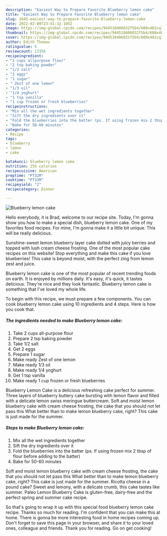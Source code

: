 ```yaml
---
description: "Easiest Way to Prepare Favorite Blueberry lemon cake"
title: "Easiest Way to Prepare Favorite Blueberry lemon cake"
slug: 1645-easiest-way-to-prepare-favorite-blueberry-lemon-cake
date: 2022-02-08T23:41:32.105Z
image: https://img-global.cpcdn.com/recipes/944510406832f5b4/680x482cq70/blueberry-lemon-cake-recipe-main-photo.jpg
thumbnail: https://img-global.cpcdn.com/recipes/944510406832f5b4/680x482cq70/blueberry-lemon-cake-recipe-main-photo.jpg
cover: https://img-global.cpcdn.com/recipes/944510406832f5b4/680x482cq70/blueberry-lemon-cake-recipe-main-photo.jpg
author: Edith Thomas
ratingvalue: 5
reviewcount: 13356
recipeingredient:
- "2 cups allpurpose flour"
- "2 tsp baking powder"
- "1/2 salt"
- "2 eggs"
- "1 sugar"
- " Zest of one lemon"
- "1/3 oil"
- "1/4 yoghurt"
- "1 tsp vanilla"
- "1 cup frozen or fresh blueberries"
recipeinstructions:
- "Mix all the wet ingredients together"
- "Sift the dry ingredients over it"
- "Fold the blueberries into the batter (ps. If using frozen mix 2 tbsp of flour before adding to the batter)"
- "Bake for 50-60 minutes"
categories:
- Recipe
tags:
- blueberry
- lemon
- cake

katakunci: blueberry lemon cake 
nutrition: 255 calories
recipecuisine: American
preptime: "PT32M"
cooktime: "PT33M"
recipeyield: "2"
recipecategory: Dinner

---
```



![Blueberry lemon cake](https://img-global.cpcdn.com/recipes/944510406832f5b4/680x482cq70/blueberry-lemon-cake-recipe-main-photo.jpg)

Hello everybody, it is Brad, welcome to our recipe site. Today, I'm gonna show you how to make a special dish, blueberry lemon cake. One of my favorites food recipes. For mine, I'm gonna make it a little bit unique. This will be really delicious.

Sunshine-sweet lemon blueberry layer cake dotted with juicy berries and topped with lush cream cheese frosting. One of the most popular cake recipes on this website! Stop everything and make this cake if you love blueberries! This cake is beyond moist, with the perfect zing from lemon zest and juice.

Blueberry lemon cake is one of the most popular of recent trending foods on earth. It is enjoyed by millions daily. It's easy, it's quick, it tastes delicious. They're nice and they look fantastic. Blueberry lemon cake is something that I've loved my whole life.


To begin with this recipe, we must prepare a few components. You can cook blueberry lemon cake using 10 ingredients and 4 steps. Here is how you cook that.

<!--inarticleads1-->

##### The ingredients needed to make Blueberry lemon cake:

1. Take 2 cups all-purpose flour
1. Prepare 2 tsp baking powder
1. Take 1/2 salt
1. Get 2 eggs
1. Prepare 1 sugar
1. Make ready  Zest of one lemon
1. Make ready 1/3 oil
1. Make ready 1/4 yoghurt
1. Get 1 tsp vanilla
1. Make ready 1 cup frozen or fresh blueberries


Blueberry Lemon Cake is a delicious refreshing cake perfect for summer. Three layers of blueberry buttery cake bursting with lemon flavor and filled with a delicate lemon swiss meringue buttercream. Soft and moist lemon blueberry cake with cream cheese frosting, the cake that you should not let pass this What better than to make lemon blueberry cake, right? This cake is just made for the summer. 

<!--inarticleads2-->

##### Steps to make Blueberry lemon cake:

1. Mix all the wet ingredients together
1. Sift the dry ingredients over it
1. Fold the blueberries into the batter (ps. If using frozen mix 2 tbsp of flour before adding to the batter)
1. Bake for 50-60 minutes


Soft and moist lemon blueberry cake with cream cheese frosting, the cake that you should not let pass this What better than to make lemon blueberry cake, right? This cake is just made for the summer. Ricotta cheese in a pound cake? Sweet and lemony, with a delicate crumb, this cake tastes like summer. Paleo Lemon Blueberry Cake is gluten-free, dairy-free and the perfect spring and summer cake recipe. 

So that's going to wrap it up with this special food blueberry lemon cake recipe. Thanks so much for reading. I'm confident that you can make this at home. There is gonna be more interesting food in home recipes coming up. Don't forget to save this page in your browser, and share it to your loved ones, colleague and friends. Thank you for reading. Go on get cooking!
